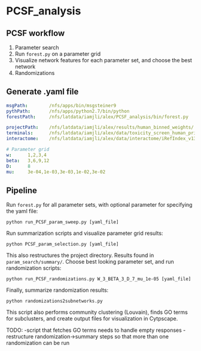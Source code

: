 # PCSF_analysis

## PCSF workflow
1. Parameter search
  1. Run `forest.py` on a parameter grid
  2. Visualize network features for each parameter set, and choose the best network
2. Randomizations

## Generate .yaml file
```yaml
msgPath:        /nfs/apps/bin/msgsteiner9
pythPath:       /nfs/apps/python2.7/bin/python
forestPath:     /nfs/latdata/iamjli/alex/PCSF_analysis/bin/forest.py

projectPath:    /nfs/latdata/iamjli/alex/results/human_binned_weights/
terminals:      /nfs/latdata/iamjli/alex/data/toxicity_screen_human_prizes.tsv
interactome:    /nfs/latdata/iamjli/alex/data/interactome/iRefIndex_v13_MIScore_interactome.txt

# Parameter grid
w:      1,2,3,4
beta:   3,6,9,12
D:      8
mu:     3e-04,1e-03,3e-03,1e-02,3e-02
```

## Pipeline
Run `forest.py` for all parameter sets, with optional parameter for specifying the yaml file:

    python run_PCSF_param_sweep.py [yaml_file]
    
Run summarization scripts and visualize parameter grid results:  

    python PCSF_param_selection.py [yaml_file]
    
This also restructures the project directory. Results found in `param_search/summary/`. Choose best looking parameter set, and run randomization scripts:  

    python run_PCSF_randomizations.py W_3_BETA_3_D_7_mu_1e-05 [yaml_file] 
    
Finally, summarize randomization results:  

    python randomizations2subnetworks.py

This script also performs community clustering (Louvain), finds GO terms for subclusters, and create output files for visualization in Cytpscape. 


TODO: 
-script that fetches GO terms needs to handle empty responses
-restructure randomization->summary steps so that more than one randomization can be run
